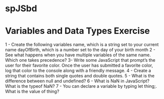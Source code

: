 # spJSbd

# Variables and Data Types Exercise

1 - Create the following variables
name, which is a string set to your current name
dayOfBirth, which is a number set to the day of your birth month
2 - See what happens when you have multiple variables of the same name. Which one takes precedence?
3- Write some JavaScript that prompt’s the user for their favorite color. Once the user has submitted a favorite color, log that color to the console along with a friendly message.
4 - Create a string that contains both single quotes and double quotes.
5 - What is the difference between null and undefined?
6 - What is NaN in JavaScript? What is the typeof NaN?
7 - You can declare a variable by typing let thing;. What is the value of thing?

<!-- 
- wtite a isvalidPassword function
- It accepts two argements: password & username
- Password must:
  * be at least 8 characters
  * cannot contain the username
  * cannot contain spaces
-If all requirements are met, return true, otherwise false.
- isValidPassword('89Fjjnms', 'dogLuvr'); //true
- isValidPassword ('dogLuvr123!', 'dogLuvr'); //false
- isValidPassword ('hello1', 'dogLuvr'); //false
-->